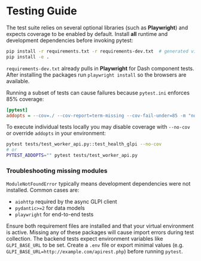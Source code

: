# Testing Guide

The test suite relies on several optional libraries (such as **Playwright**) and expects coverage to be enabled by default. Install **all** runtime and development dependencies before invoking pytest:

```bash
pip install -r requirements.txt -r requirements-dev.txt  # generated via pip-compile
pip install -e .
```

`requirements-dev.txt` already pulls in **Playwright** for Dash component tests. After installing the packages run `playwright install` so the browsers are available.

Running a subset of tests can cause failures because `pytest.ini` enforces 85% coverage:

```ini
[pytest]
addopts = --cov=./ --cov-report=term-missing --cov-fail-under=85 -m "not e2e"
```

To execute individual tests locally you may disable coverage with `--no-cov` or override `addopts` in your environment:

```bash
pytest tests/test_worker_api.py::test_health_glpi --no-cov
# or
PYTEST_ADDOPTS="" pytest tests/test_worker_api.py
```

### Troubleshooting missing modules

`ModuleNotFoundError` typically means development dependencies were not installed. Common cases are:

- `aiohttp` required by the async GLPI client
- `pydantic>=2` for data models
- `playwright` for end-to-end tests

Ensure both requirement files are installed and that your virtual environment is active.
Missing any of these packages will cause import errors during test collection.
The backend tests expect environment variables like `GLPI_BASE_URL` to be set.
Create a `.env` file or export minimal values (e.g. `GLPI_BASE_URL=http://example.com/apirest.php`) before running `pytest`.
